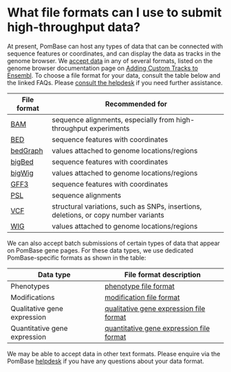 # What file formats can I use to submit high-throughput data?
<!-- pombase_categories: Data submission and formats -->

At present, PomBase can host any types of data that can be connected
with sequence features or coordinates, and can display the data as
tracks in the genome browser. We [accept data](/submit-data/data-submission-form) in any of several formats,
listed on the genome browser documentation page on [Adding Custom Tracks to Ensembl](http://genomebrowser.pombase.org/info/website/upload/index.html#formats).
To choose a file format for your data, consult the table below and the
linked FAQs. Please [consult the helpdesk](mailto:helpdesk@pombase.org) if you need further
assistance.

File format | Recommended for
------------|----------------
[BAM](/faq/what-is-bam-format) | sequence alignments, especially from high-throughput experiments
[BED](/faq/what-is-bed-format) | sequence features with coordinates
[bedGraph](/faq/what-is-bedgraph-format) | values attached to genome locations/regions
[bigBed](/faq/what-is-bigbed-format) | sequence features with coordinates
[bigWig](/faq/what-is-bigwig-format) | values attached to genome locations/regions
[GFF3](/faq/what-is-gff3) | sequence features with coordinates
[PSL](/faq/what-is-psl-format) | sequence alignments
[VCF](/faq/what-is-vcf) | structural variations, such as SNPs, insertions, deletions, or copy number variants
[WIG](/faq/what-is-wig-format) | values attached to genome locations/regions

We can also accept batch submissions of certain types of data that
appear on PomBase gene pages. For these data types, we use dedicated
PomBase-specific formats as shown in the table:

Data type | File format description
----------|------------------------
Phenotypes | [phenotype file format](/submit-data/phenotype-data-bulk-upload-format) 
Modifications | [modification file format](/submit-data/modification-bulk-upload-file-format) 
Qualitative gene expression | [qualitative gene expression file format](/submit-data/qualitative-gene-expression-bulk-upload-file-format) 
Quantitative gene expression | [quantitative gene expression file format](/submit-data/quantitative-gene-expression-bulk-upload-file-format) 

We may be able to accept data in other text formats. Please enquire via
the PomBase [helpdesk](mailto:helpdesk@pombase.org) if you have any questions about your data format.

